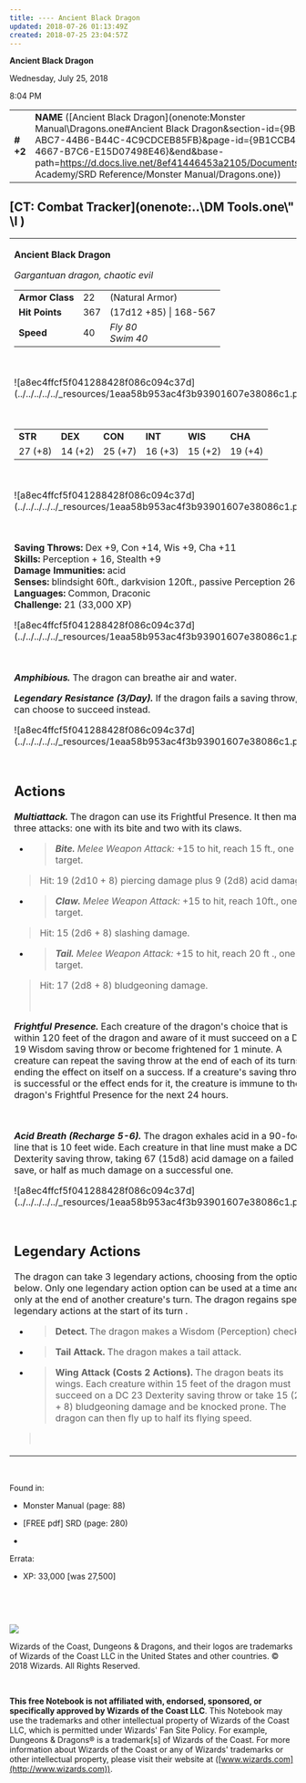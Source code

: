 ```yaml
---
title: ---- Ancient Black Dragon
updated: 2018-07-26 01:13:49Z
created: 2018-07-25 23:04:57Z
---
```


**Ancient Black Dragon**

Wednesday, July 25, 2018

8:04 PM

|           |                                                                                                                                                                                                                                                                                                                          |        |         |         |     |       |          |
|-----------|--------------------------------------------------------------------------------------------------------------------------------------------------------------------------------------------------------------------------------------------------------------------------------------------------------------------------|--------|---------|---------|-----|-------|----------|
| **\# +2** | **NAME** ([Ancient Black Dragon](onenote:Monster Manual\\Dragons.one#Ancient Black Dragon&section-id={9B13BEB9-ABC7-44B6-B44C-4C9CDCEB85FB}&page-id={9B1CCB47-29CF-4667-B7C6-E15D07498E46}&end&base-path=https://d.docs.live.net/8ef41446453a2105/Documents/Adventure Academy/SRD Reference/Monster Manual/Dragons.one)) | **22** | **367** | **367** | \-  | Notes | 27500 XP |

## [CT: Combat Tracker](onenote:..\\DM Tools.one\\" \l )

<table><tbody><tr class="odd"><td><p><strong>Ancient Black Dragon</strong></p><p><em>Gargantuan dragon, chaotic evil</em></p><table><tbody><tr class="odd"><td><strong>Armor Class</strong></td><td>22</td><td>(Natural Armor)</td></tr><tr class="even"><td><strong>Hit Points</strong></td><td>367</td><td>(17d12 +85) | 168-567</td></tr><tr class="odd"><td><strong>Speed</strong></td><td>40</td><td><em>Fly 80<br />
Swim 40</em></td></tr></tbody></table><p> </p><p>![a8ec4ffcf5f041288428f086c094c37d](../../../../../_resources/1eaa58b953ac4f3b93901607e38086c1.png)</p><p> </p><table><tbody><tr class="odd"><td><strong>STR</strong></td><td><strong>DEX</strong></td><td><strong>CON</strong></td><td><strong>INT</strong></td><td><strong>WIS</strong></td><td><strong>CHA</strong></td></tr><tr class="even"><td>27 (+8)</td><td>14 (+2)</td><td>25 (+7)</td><td>16 (+3)</td><td>15 (+2)</td><td>19 (+4)</td></tr></tbody></table><p> </p><p>![a8ec4ffcf5f041288428f086c094c37d](../../../../../_resources/1eaa58b953ac4f3b93901607e38086c1.png)</p><p> </p><p><strong>Saving Throws:</strong> Dex +9, Con +14, Wis +9, Cha +11<br />
<strong>Skills:</strong> Perception + 16, Stealth +9<br />
<strong>Damage Immunities:</strong> acid<br />
<strong>Senses:</strong> blindsight 60ft., darkvision 120ft., passive Perception 26<br />
<strong>Languages:</strong> Common, Draconic<br />
<strong>Challenge:</strong> 21 (33,000 XP)</p><p>![a8ec4ffcf5f041288428f086c094c37d](../../../../../_resources/1eaa58b953ac4f3b93901607e38086c1.png)</p><p> </p><p><em><strong>Amphibious.</strong></em> The dragon can breathe air and water.</p><p><em><strong>Legendary Resistance (3/Day).</strong></em> If the dragon fails a saving throw, it can choose to succeed instead.</p><p>![a8ec4ffcf5f041288428f086c094c37d](../../../../../_resources/1eaa58b953ac4f3b93901607e38086c1.png)</p><h2 id="actions"><strong><br />
Actions</strong></h2><p><em><strong>Multiattack.</strong></em> The dragon can use its Frightful Presence. It then makes three attacks: one with its bite and two with its claws.</p><ul><li><blockquote><p><em><strong>Bite.</strong> Melee Weapon Attack:</em> +15 to hit, reach 15 ft., one target.</p></blockquote></li></ul><blockquote><p>Hit: 19 (2d10 + 8) piercing damage plus 9 (2d8) acid damage.</p></blockquote><ul><li><blockquote><p><em><strong>Claw.</strong> Melee Weapon Attack:</em> +15 to hit, reach 10ft., one target.</p></blockquote></li></ul><blockquote><p>Hit: 15 (2d6 + 8) slashing damage.</p></blockquote><ul><li><blockquote><p><em><strong>Tail.</strong> Melee Weapon Attack:</em> +15 to hit, reach 20 ft ., one target.</p></blockquote></li></ul><blockquote><p>Hit: 17 (2d8 + 8) bludgeoning damage.</p><p> </p></blockquote><p><em><strong>Frightful Presence.</strong></em> Each creature of the dragon's choice that is within 120 feet of the dragon and aware of it must succeed on a DC 19 Wisdom saving throw or become frightened for 1 minute. A creature can repeat the saving throw at the end of each of its turns, ending the effect on itself on a success. If a creature's saving throw is successful or the effect ends for it, the creature is immune to the dragon's Frightful Presence for the next 24 hours.</p><p> </p><p><em><strong>Acid Breath (Recharge 5-6).</strong></em> The dragon exhales acid in a 90-foot line that is 10 feet wide. Each creature in that line must make a DC 22 Dexterity saving throw, taking 67 (15d8) acid damage on a failed save, or half as much damage on a successful one.</p><p>![a8ec4ffcf5f041288428f086c094c37d](../../../../../_resources/1eaa58b953ac4f3b93901607e38086c1.png)</p><h2 id="legendary-actions"><strong><br />
Legendary Actions</strong></h2><p>The dragon can take 3 legendary actions, choosing from the options below. Only one legendary action option can be used at a time and only at the end of another creature's turn. The dragon regains spent legendary actions at the start of its turn .</p><ul><li><blockquote><p><strong>Detect.</strong> The dragon makes a Wisdom (Perception) check.</p></blockquote></li><li><blockquote><p><strong>Tail Attack.</strong> The dragon makes a tail attack.</p></blockquote></li><li><blockquote><p><strong>Wing Attack (Costs 2 Actions).</strong> The dragon beats its wings. Each creature within 15 feet of the dragon must succeed on a DC 23 Dexterity saving throw or take 15 (2d6 + 8) bludgeoning damage and be knocked prone. The dragon can then fly up to half its flying speed.</p></blockquote></li></ul><blockquote><p> </p></blockquote></td></tr></tbody></table>

 

Found in:

-   Monster Manual (page: 88)

-   \[FREE pdf\] SRD (page: 280)

-    

Errata:

-   XP: 33,000 \[was 27,500\]

 

 

![](tmp\media\image2.png)

Wizards of the Coast, Dungeons & Dragons, and their logos are trademarks of Wizards of the Coast LLC in the United States and other countries. © 2018 Wizards. All Rights Reserved.

 

**This free Notebook is not affiliated with, endorsed, sponsored, or specifically approved by Wizards of the Coast LLC**. This Notebook may use the trademarks and other intellectual property of Wizards of the Coast LLC, which is permitted under Wizards' Fan Site Policy. For example, Dungeons & Dragons® is a trademark\[s\] of Wizards of the Coast. For more information about Wizards of the Coast or any of Wizards' trademarks or other intellectual property, please visit their website at ([www.wizards.com](http://www.wizards.com)).
